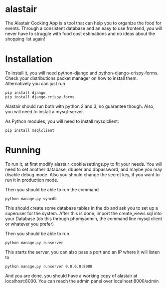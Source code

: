 # alastair
The Alastair Cooking App is a tool that can help you to organize the food for events. Through a consistent database and an easy to use frontend, you will never have to struggle with food cost estimations and no ideas about the shopping list again!

# Installation
To install it, you will need python-django and python-django-crispy-forms. Check your distributions packet manager on how to install them. Alternatively you can just run
```
pip install django
pip install django-crispy-forms
```

Alastair should run both with python 2 and 3, no guarantee though. Also, you will need to install a mysql-server.

As Python modules, you will need to install mysqlclient:
```
pip install msqlclient
```

# Running

To run it, at first modify alastair_cookie/settings.py to fit your needs. You will need to set another database, dbuser and dbpassword, and maybe you may disable debug mode. Also you should change the secret key, if you want to run it in production mode.

Then you should be able to run the command
```
python manage.py syncdb
```

This should create some database tables in the db and ask you to set up a superuser for the system. After this is done, import the create_views.sql into your Database (do this through phpmyadmin, the command line mysql client or whatever you prefer)

Then you should be able to run
```
python manage.py runserver
```

This starts the server, you can also pass a port and an IP where it will listen to
```
python manage.py runserver 0.0.0.0:8080
```

And you are done, you should have a working copy of alastair at localhost:8000. You can reach the admin panel over localhost:8000/admin
